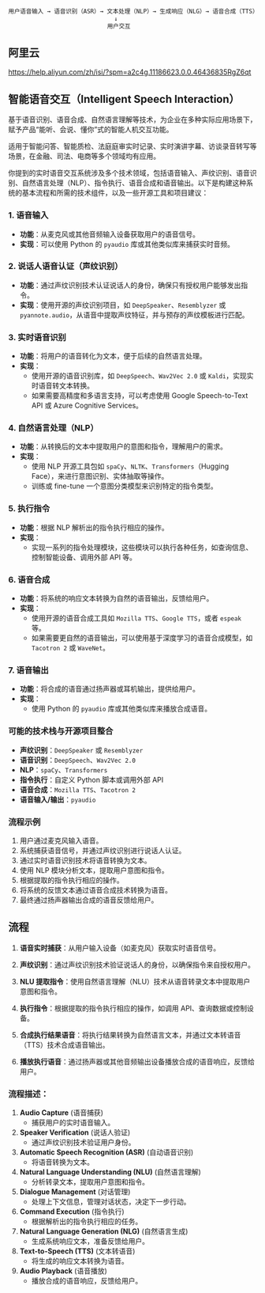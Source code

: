 ```js
用户语音输入 → 语音识别（ASR）→ 文本处理（NLP）→ 生成响应（NLG）→ 语音合成（TTS）→ 语音输出
                              ↓
                            用户交互

```



## 阿里云

https://help.aliyun.com/zh/isi/?spm=a2c4g.11186623.0.0.46436835RgZ6qt





## 智能语音交互（Intelligent Speech Interaction）

基于语音识别、语音合成、自然语言理解等技术，为企业在多种实际应用场景下，赋予产品“能听、会说、懂你”式的智能人机交互功能。

适用于智能问答、智能质检、法庭庭审实时记录、实时演讲字幕、访谈录音转写等场景，在金融、司法、电商等多个领域均有应用。



你提到的实时语音交互系统涉及多个技术领域，包括语音输入、声纹识别、语音识别、自然语言处理（NLP）、指令执行、语音合成和语音输出。以下是构建这种系统的基本流程和所需的技术组件，以及一些开源工具和项目建议：

### 1. **语音输入**
   - **功能**：从麦克风或其他音频输入设备获取用户的语音信号。
   - **实现**：可以使用 Python 的 `pyaudio` 库或其他类似库来捕获实时音频。

### 2. **说话人语音认证（声纹识别）**
   - **功能**：通过声纹识别技术认证说话人的身份，确保只有授权用户能够发出指令。
   - **实现**：使用开源的声纹识别项目，如 `DeepSpeaker`、`Resemblyzer` 或 `pyannote.audio`，从语音中提取声纹特征，并与预存的声纹模板进行匹配。

### 3. **实时语音识别**
   - **功能**：将用户的语音转化为文本，便于后续的自然语言处理。
   - **实现**：
     - 使用开源的语音识别库，如 `DeepSpeech`、`Wav2Vec 2.0` 或 `Kaldi`，实现实时语音转文本转换。
     - 如果需要高精度和多语言支持，可以考虑使用 Google Speech-to-Text API 或 Azure Cognitive Services。

### 4. **自然语言处理（NLP）**
   - **功能**：从转换后的文本中提取用户的意图和指令，理解用户的需求。
   - **实现**：
     - 使用 NLP 开源工具包如 `spaCy`、`NLTK`、`Transformers`（Hugging Face），来进行意图识别、实体抽取等操作。
     - 训练或 fine-tune 一个意图分类模型来识别特定的指令类型。

### 5. **执行指令**
   - **功能**：根据 NLP 解析出的指令执行相应的操作。
   - **实现**：
     - 实现一系列的指令处理模块，这些模块可以执行各种任务，如查询信息、控制智能设备、调用外部 API 等。

### 6. **语音合成**
   - **功能**：将系统的响应文本转换为自然的语音输出，反馈给用户。
   - **实现**：
     - 使用开源的语音合成工具如 `Mozilla TTS`、`Google TTS`，或者 `espeak` 等。
     - 如果需要更自然的语音输出，可以使用基于深度学习的语音合成模型，如 `Tacotron 2` 或 `WaveNet`。

### 7. **语音输出**
   - **功能**：将合成的语音通过扬声器或耳机输出，提供给用户。
   - **实现**：
     - 使用 Python 的 `pyaudio` 库或其他类似库来播放合成语音。

### 可能的技术栈与开源项目整合
- **声纹识别**：`DeepSpeaker` 或 `Resemblyzer`
- **语音识别**：`DeepSpeech`、`Wav2Vec 2.0`
- **NLP**：`spaCy`、`Transformers`
- **指令执行**：自定义 Python 脚本或调用外部 API
- **语音合成**：`Mozilla TTS`、`Tacotron 2`
- **语音输入/输出**：`pyaudio`

### 流程示例
1. 用户通过麦克风输入语音。
2. 系统捕获语音信号，并通过声纹识别进行说话人认证。
3. 通过实时语音识别技术将语音转换为文本。
4. 使用 NLP 模块分析文本，提取用户意图和指令。
5. 根据提取的指令执行相应的操作。
6. 将系统的反馈文本通过语音合成技术转换为语音。
7. 最终通过扬声器输出合成的语音反馈给用户。



## 流程

1. **语音实时捕获**：从用户输入设备（如麦克风）获取实时语音信号。
   
2. **声纹识别**：通过声纹识别技术验证说话人的身份，以确保指令来自授权用户。

3. **NLU 提取指令**：使用自然语言理解（NLU）技术从语音转录文本中提取用户意图和指令。

4. **执行指令**：根据提取的指令执行相应的操作，如调用 API、查询数据或控制设备。

5. **合成执行结果语音**：将执行结果转换为自然语言文本，并通过文本转语音（TTS）技术合成语音输出。

6. **播放执行语音**：通过扬声器或其他音频输出设备播放合成的语音响应，反馈给用户。



### 流程描述：

1. **Audio Capture** (语音捕获)
   - 捕获用户的实时语音输入。
2. **Speaker Verification** (说话人验证)
   - 通过声纹识别技术验证用户身份。
3. **Automatic Speech Recognition (ASR)** (自动语音识别)
   - 将语音转换为文本。
4. **Natural Language Understanding (NLU)** (自然语言理解)
   - 分析转录文本，提取用户意图和指令。
5. **Dialogue Management** (对话管理)
   - 处理上下文信息，管理对话状态，决定下一步行动。
6. **Command Execution** (指令执行)
   - 根据解析出的指令执行相应的任务。
7. **Natural Language Generation (NLG)** (自然语言生成)
   - 生成系统响应文本，准备反馈给用户。
8. **Text-to-Speech (TTS)** (文本转语音)
   - 将生成的响应文本转换为语音。
9. **Audio Playback** (语音播放)
   - 播放合成的语音响应，反馈给用户。
